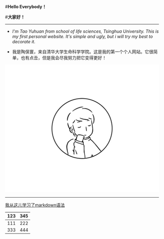 
#**Hello Everybody！**

#**大家好！**

---

- *I'm Tao Yuhuan from school of life sciences, Tsinghua University. This is my first personal website. It's simple and ugly, but i will try my best to decorate it.*

- 我是陶俣寰，来自清华大学生命科学学院。这是我的第一个个人网站。它很简单，也有点丑，但是我会尽我努力把它变得更好！

![](3.bmp)

---

[我从这儿学习了markdown语法](https://www.jianshu.com/p/38fe4911b4a0)

123|345
---|---
111|222
333|444
